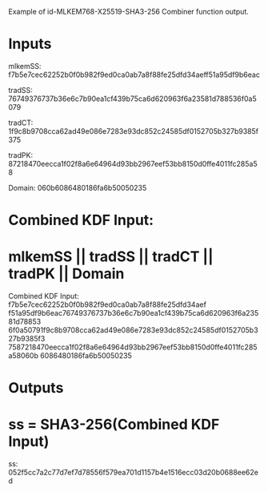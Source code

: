 Example of id-MLKEM768-X25519-SHA3-256 Combiner function output.

# Inputs
mlkemSS:
f7b5e7cec62252b0f0b982f9ed0ca0ab7a8f88fe25dfd34aeff51a95df9b6eac

tradSS:
76749376737b36e6c7b90ea1cf439b75ca6d620963f6a23581d788536f0a5079

tradCT:
1f9c8b9708cca62ad49e086e7283e93dc852c24585df0152705b327b9385f375

tradPK:
87218470eecca1f02f8a6e64964d93bb2967eef53bb8150d0ffe4011fc285a58

Domain:  060b6086480186fa6b50050235


# Combined KDF Input:
#  mlkemSS || tradSS || tradCT || tradPK || Domain

Combined KDF Input: f7b5e7cec62252b0f0b982f9ed0ca0ab7a8f88fe25dfd34aef
f51a95df9b6eac76749376737b36e6c7b90ea1cf439b75ca6d620963f6a23581d78853
6f0a50791f9c8b9708cca62ad49e086e7283e93dc852c24585df0152705b327b9385f3
7587218470eecca1f02f8a6e64964d93bb2967eef53bb8150d0ffe4011fc285a58060b
6086480186fa6b50050235


# Outputs
# ss = SHA3-256(Combined KDF Input)

ss: 052f5cc7a2c77d7ef7d78556f579ea701d1157b4e1516ecc03d20b0688ee62ed
